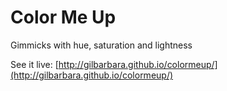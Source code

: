 Color Me Up
=================
Gimmicks with hue, saturation and lightness  

See it live: [http://gilbarbara.github.io/colormeup/](http://gilbarbara.github.io/colormeup/)